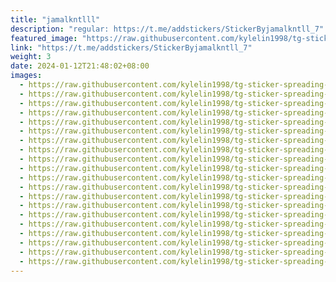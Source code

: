 ```yaml
---
title: "jamalkntlll"
description: "regular: https://t.me/addstickers/StickerByjamalkntll_7"
featured_image: "https://raw.githubusercontent.com/kylelin1998/tg-sticker-spreading-worldwide-images/main/img/b8cea0d5-3969-45ca-9e49-684723a90125.jpg"
link: "https://t.me/addstickers/StickerByjamalkntll_7"
weight: 3
date: 2024-01-12T21:48:02+08:00
images:
  - https://raw.githubusercontent.com/kylelin1998/tg-sticker-spreading-worldwide-images/main/img/b8cea0d5-3969-45ca-9e49-684723a90125.jpg
  - https://raw.githubusercontent.com/kylelin1998/tg-sticker-spreading-worldwide-images/main/img/f144f04b-52d6-4435-971b-2973618a839c.jpg
  - https://raw.githubusercontent.com/kylelin1998/tg-sticker-spreading-worldwide-images/main/img/cbdb156e-e220-4d4f-8d00-c5471fc593cb.jpg
  - https://raw.githubusercontent.com/kylelin1998/tg-sticker-spreading-worldwide-images/main/img/6c68ea8e-2ae8-405a-97eb-620f452a984c.jpg
  - https://raw.githubusercontent.com/kylelin1998/tg-sticker-spreading-worldwide-images/main/img/b4a6c33f-fd88-4135-a5d2-b2884c711606.jpg
  - https://raw.githubusercontent.com/kylelin1998/tg-sticker-spreading-worldwide-images/main/img/120f7687-0b34-4b27-8b8c-31122bd66309.jpg
  - https://raw.githubusercontent.com/kylelin1998/tg-sticker-spreading-worldwide-images/main/img/05a34800-8ca9-4f10-92ce-4d21bc7c5c40.jpg
  - https://raw.githubusercontent.com/kylelin1998/tg-sticker-spreading-worldwide-images/main/img/8d40bfcf-c535-4b17-b6bd-1784935ab2c1.jpg
  - https://raw.githubusercontent.com/kylelin1998/tg-sticker-spreading-worldwide-images/main/img/10cefdd8-2275-4a71-9026-f6689fd2f3e1.jpg
  - https://raw.githubusercontent.com/kylelin1998/tg-sticker-spreading-worldwide-images/main/img/7cc64274-b001-4a2c-bd09-ba21371f5b94.jpg
  - https://raw.githubusercontent.com/kylelin1998/tg-sticker-spreading-worldwide-images/main/img/bb8c1ca1-bd9e-43c5-a62c-c0eab396cf4b.jpg
  - https://raw.githubusercontent.com/kylelin1998/tg-sticker-spreading-worldwide-images/main/img/1be2d1ae-1620-4163-9f1d-00dde1f4c47d.jpg
  - https://raw.githubusercontent.com/kylelin1998/tg-sticker-spreading-worldwide-images/main/img/9fdc81fa-bf5d-46f6-90aa-89f3292c99bc.jpg
  - https://raw.githubusercontent.com/kylelin1998/tg-sticker-spreading-worldwide-images/main/img/5e133d00-4bd3-4420-ba6e-d1aa0947c094.jpg
  - https://raw.githubusercontent.com/kylelin1998/tg-sticker-spreading-worldwide-images/main/img/dd6e5dbe-26d0-4e61-8c52-c0d8f369b5cd.jpg
  - https://raw.githubusercontent.com/kylelin1998/tg-sticker-spreading-worldwide-images/main/img/0be668e2-20ab-45bd-88a8-ebbf99ab828d.jpg
  - https://raw.githubusercontent.com/kylelin1998/tg-sticker-spreading-worldwide-images/main/img/47391bf4-38d1-403a-a950-1743863300bc.jpg
  - https://raw.githubusercontent.com/kylelin1998/tg-sticker-spreading-worldwide-images/main/img/765503f4-074c-49b0-abc8-5b1d59ed3d1e.jpg
  - https://raw.githubusercontent.com/kylelin1998/tg-sticker-spreading-worldwide-images/main/img/18e32929-28a7-4b78-9d66-8e3ad5b83f70.jpg
  - https://raw.githubusercontent.com/kylelin1998/tg-sticker-spreading-worldwide-images/main/img/74c2054c-17ef-4702-9b67-bce2b3b90219.jpg
---
```

